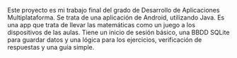 Este proyecto es mi trabajo final del grado de Desarrollo de Aplicaciones Multiplataforma.
Se trata de una aplicación de Android, utilizando Java.
Es una app que trata de llevar las matemáticas como un juego a los dispositivos de las aulas.
Tiene un inicio de sesión básico, una BBDD SQLite para guardar datos y una lógica para los ejercicios, verificación de respuestas y una guía simple.

